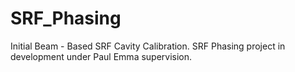 # SRF_Phasing
Initial Beam - Based SRF Cavity Calibration.
SRF Phasing project in development under Paul Emma supervision.
